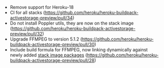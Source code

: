 - Remove support for Heroku-18
- CI for all stacks (https://github.com/heroku/heroku-buildpack-activestorage-preview/pull/34)
- Do not install Poppler utils, they are now on the stack image (https://github.com/heroku/heroku-buildpack-activestorage-preview/pull/32)
- Upgrade FFMPEG to version 5.1.2 (https://github.com/heroku/heroku-buildpack-activestorage-preview/pull/30)
- Include build formula for FFMPEG, now linking dynamically against newly added [stack image packages](https://devcenter.heroku.com/changelog-items/2547) (https://github.com/heroku/heroku-buildpack-activestorage-preview/pull/28)
